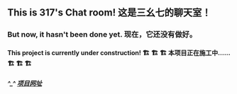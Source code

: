 ## This is 317's Chat room!     这是三幺七的聊天室！
### But now, it hasn't been done yet.     现在，它还没有做好。
#### This project is currently under construction! 🏗 🏗 🏗   本项目正在施工中…… 🏗 🏗 🏗
##### ^_^ [项目网址](https://YXY317Coder.github.io/chatroom)
